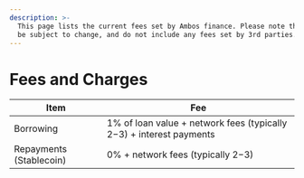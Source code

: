 ```yaml
---
description: >-
  This page lists the current fees set by Ambos finance. Please note these may
  be subject to change, and do not include any fees set by 3rd parties.
---
```


# Fees and Charges

| Item                    | Fee                                                                   |
| ----------------------- | --------------------------------------------------------------------- |
| Borrowing               | 1% of loan value + network fees (typically $2-$3) + interest payments |
| Repayments (Stablecoin) | 0% + network fees (typically $2-$3)                                   |

